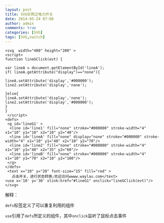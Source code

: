 ```yaml
---
layout: post
title: SVG实例之电力开关
date: 2014-05-24 07:08
author: admin
comments: true
categories: [SVG]
tags: [SVG,switch]
---
```


	<svg  width="400" height="200" >
	<script> 
	function lineGClick(evt) {
	
	var lineA = document.getElementById('lineA');
	if( lineA.getAttribute("display")=="none"){
	
	lineA.setAttribute('display','#000000');
	line2.setAttribute('display','none');
	
	}else{
	lineA.setAttribute('display','none');
	line2.setAttribute('display','#000000');
	}
	}
	 </script>
	<defs>
	 <g id='lineG1' >
	  <line id='line1' fill="none" stroke="#000000" stroke-width="4" x1="10" y1="10" x2="10" y2="40"/>
	  <line id='lineA' fill="none" display="none" stroke="#000000" stroke-width="4" x1="10" y1="40" x2="10" y2="70"/>
	  <line id='line2' fill="none" stroke="#000000" stroke-width="4" x1="10" y1="40" x2="35" y2="60"/>
	  <line id='lineB' fill="none" stroke="#000000" stroke-width="4" x1="10" y1="70" x2="10" y2="100"/>
	 </g>
	</defs>
	 <text x="10" y="20" font-size="15" fill="red" >
	   点击开关，进行状态转换;欢迎访问wwww.waylau.com</text>
	<use x='10' y='30' xlink:href="#lineG1" onclick="lineGClick(evt)"/>
	</svg>

<script src='http://runjs.cn/gist/p6jqofff/all'>
</script>

解释：

`defs`标签定义了可以重复利用的组件

`use`引用了`defs`所定义的组件，其中`onclick`监听了鼠标点击事件